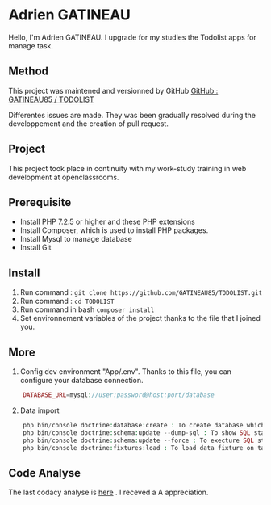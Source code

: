 # Adrien GATINEAU

Hello, I'm Adrien GATINEAU. I upgrade for my studies the Todolist apps for manage task. 

## Method
This project was maintened and versionned by GitHub
[GitHub : GATINEAU85 / TODOLIST](https://github.com/GATINEAU85/TODOLIST)

Differentes issues are made. They was been gradually resolved during the developpement and the creation of pull request. 

## Project

This project took place in continuity with my work-study training in web development at openclassrooms.

## Prerequisite 

* Install PHP 7.2.5 or higher and these PHP extensions
* Install Composer, which is used to install PHP packages.
* Install Mysql to manage database
* Install Git

## Install 

1. Run command : `git clone https://github.com/GATINEAU85/TODOLIST.git`
2. Run command : `cd TODOLIST`
3. Run command in bash `composer install`
4. Set environnement variables of the project thanks to the file that I joined you.

## More 

1. Config dev environment "App/.env". Thanks to this file, you can configure your database connection.
```php
    DATABASE_URL=mysql://user:password@host:port/database
```
2. Data import

```php
    php bin/console doctrine:database:create : To create database which is configured on .env file
    php bin/console doctrine:schema:update --dump-sql : To show SQL statement will be executed
    php bin/console doctrine:schema:update --force : To execture SQL statement and create table on database
    php bin/console doctrine:fixtures:load : To load data fixture on tables
```

## Code Analyse

The last codacy analyse is [here](https://app.codacy.com/manual/GATINEAU85/TODOLIST) . I receved a A appreciation.